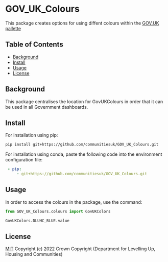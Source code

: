 # GOV_UK_Colours

This package creates options for using diffent colours within the [GOV.UK pallette](https://design-system.service.gov.uk/styles/colour/)

## Table of Contents

- [Background](#background)
- [Install](#install)
- [Usage](#usage)
- [License](#license)

## Background

This package centralises the location for GovUKColours in order that it can be used in all Government dashboards. 

## Install

For installation using pip:

```sh
pip install git+https://github.com/communitiesuk/GOV_UK_Colours.git
```

For installation using conda, paste the following code into the environment configuration file:

```yml
 - pip:
     - git+https://github.com/communitiesuk/GOV_UK_Colours.git
```


## Usage

In order to access the colours in the package, use the command:

```python
from GOV_UK_Colours.colours import GovUKColors

GovUKColors.DLUHC_BLUE.value
```

## License

[MIT](LICENSE) Copyright (c) 2022 Crown Copyright (Department for Levelling Up, Housing and Communities)